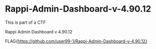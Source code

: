 # Rappi-Admin-Dashboard-v-4.90.12
This is part of a CTF


Rappi Admin Dashboard v 4.90.12

FLAG{https://github.com/user99-1/Rappi-Admin-Dashboard-v-4.90.12}
